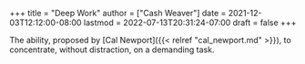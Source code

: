 +++
title = "Deep Work"
author = ["Cash Weaver"]
date = 2021-12-03T12:12:00-08:00
lastmod = 2022-07-13T20:31:24-07:00
draft = false
+++

The ability, proposed by [Cal Newport]({{< relref "cal_newport.md" >}}), to concentrate, without distraction, on a demanding task.
